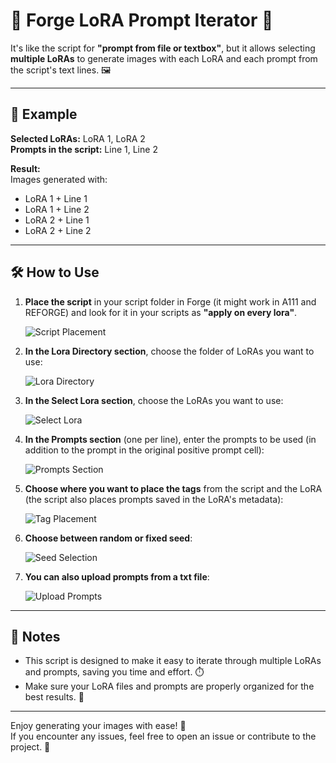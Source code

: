 # 🎨 Forge LoRA Prompt Iterator 🔄

It's like the script for **"prompt from file or textbox"**, but it allows selecting **multiple LoRAs** to generate images with each LoRA and each prompt from the script's text lines. 🖼️

---

## 🚀 Example

**Selected LoRAs:** LoRA 1, LoRA 2  
**Prompts in the script:** Line 1, Line 2  

**Result:**  
Images generated with:  
- LoRA 1 + Line 1  
- LoRA 1 + Line 2  
- LoRA 2 + Line 1  
- LoRA 2 + Line 2  

---

## 🛠️ How to Use

1. **Place the script** in your script folder in Forge (it might work in A111 and REFORGE) and look for it in your scripts as **"apply on every lora"**.

   ![Script Placement](https://imgur.com/a/VmPgt1u)

2. **In the Lora Directory section**, choose the folder of LoRAs you want to use:

   ![Lora Directory](https://imgur.com/a/IK9ZPVH)

3. **In the Select Lora section**, choose the LoRAs you want to use:

   ![Select Lora](https://imgur.com/a/COpuVfm)

4. **In the Prompts section** (one per line), enter the prompts to be used (in addition to the prompt in the original positive prompt cell):

   ![Prompts Section](https://imgur.com/a/fbfDkYu)

5. **Choose where you want to place the tags** from the script and the LoRA (the script also places prompts saved in the LoRA's metadata):

   ![Tag Placement](https://imgur.com/a/5NVeLwp)

6. **Choose between random or fixed seed**:

   ![Seed Selection](https://imgur.com/a/pW5ijGa)

7. **You can also upload prompts from a txt file**:

   ![Upload Prompts](https://imgur.com/a/dBkNDLz)

---

## 📝 Notes
- This script is designed to make it easy to iterate through multiple LoRAs and prompts, saving you time and effort. ⏱️
- Make sure your LoRA files and prompts are properly organized for the best results. 📂

---

Enjoy generating your images with ease! 🎉  
If you encounter any issues, feel free to open an issue or contribute to the project. 🙌
